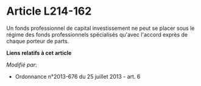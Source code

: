 # Article L214-162

Un fonds professionnel de capital investissement ne peut se placer sous le régime des fonds professionnels spécialisés
qu'avec l'accord exprès de chaque porteur de parts.

**Liens relatifs à cet article**

_Modifié par_:

  - Ordonnance n°2013-676 du 25 juillet 2013 - art. 6
